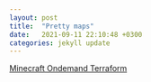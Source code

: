 ```yaml
---
layout: post
title:  "Pretty maps"
date:   2021-09-11 22:10:48 +0300
categories: jekyll update
---
```

[Minecraft Ondemand Terraform](https://github.com/JKolios/minecraft-ondemand-terraform)
